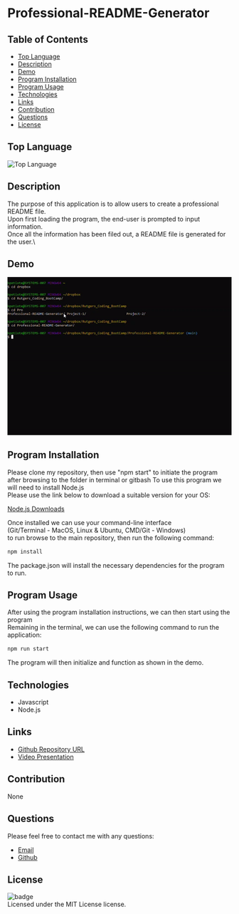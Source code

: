 # Professional-README-Generator
## Table of Contents
* [Top Language](#top-language)
* [Description](#description)
* [Demo](#demo)
* [Program Installation](#program-installation)
* [Program Usage](#program-usage)
* [Technologies](#technologies)
* [Links](#links)
* [Contribution](#contribution)
* [Questions](#questions)
* [License](#license)

## Top Language
![Top Language](https://img.shields.io/github/languages/top/Kpetiote/Professional-README-Generator)

## Description
The purpose of this application is to allow users to create a professional README file.\
Upon first loading the program, the end-user is prompted to input information.\
Once all the information has been filed out, a README file is generated for the user.\

## Demo
![Alt text](./assets/images/Professional-README-Generator.gif "Professional-README-Generator")

## Program Installation
Please clone my repository, then use "npm start" to initiate the program after browsing to the folder in terminal or gitbash
To use this program we will need to install Node.js\
Please use the link below to download a suitable version for your OS:

[Node.js Downloads](https://nodejs.org/en/download/)

Once installed we can use your command-line interface\
(Git/Terminal - MacOS, Linux & Ubuntu, CMD/Git - Windows)\
to run browse to the main repository, then run the following command:

```bash
npm install
```

The package.json will install the necessary dependencies for the program to run.

## Program Usage
After using the program installation instructions, we can then start using the program\
Remaining in the terminal, we can use the following command to run the application:

```bash
npm run start
```

The program will then initialize and function as shown in the demo.

## Technologies
- Javascript
- Node.js

## Links
- [Github Repository URL](https://github.com/Kpetiote/Professional-README-Generator)
- [Video Presentation](https://drive.google.com/file/d/1q8bDL_TvSdVTwsiBqzrNNPXaANLVSjVW/view?usp=sharing)

## Contribution
None

## Questions
Please feel free to contact me with any questions:
- [Email](mailto:kenneth.petiote@gmail.com)
- [Github](https://github.com/Kpetiote)

## License
![badge](https://img.shields.io/badge/license-MIT-yellow)
<br />
Licensed under the MIT License license. 